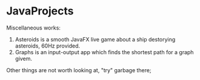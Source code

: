 # JavaProjects
 
Miscellaneous works:

1. Asteroids is a smooth JavaFX live game about a ship destorying asteroids, 60Hz provided.
2. Graphs is an input-output app which finds the shortest path for a graph givem.

Other things are not worth looking at, "try" garbage there;
